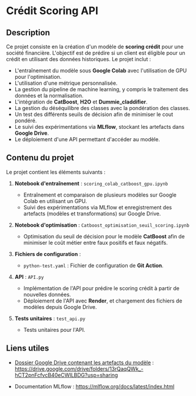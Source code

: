 # Crédit Scoring API

## Description

Ce projet consiste en la création d'un modèle de **scoring crédit** pour une société financière. L'objectif est de prédire si un client est éligible pour un crédit en utilisant des données historiques. Le projet inclut :

- L'entraînement du modèle sous **Google Colab** avec l'utilisation de GPU pour l'optimisation.
- L'utilisation d'une métrique personnalisée.
- La gestion du pipeline de machine learning, y compris le traitement des données et la normalisation.
- L'intégration de **CatBoost**, **H2O** et **Dummie_claddifier**.
- La gestion du déséquilibre des classes avec  la pondération des classes.
- Un test des différents seuils de décision afin de minimiser le cout pondéré.
- Le suivi des expérimentations via **MLflow**, stockant les artefacts dans **Google Drive**.
- Le déploiement d'une API permettant d'accéder au modèle.

## Contenu du projet

Le projet contient les éléments suivants :

1. **Notebook d'entraînement** : `scoring_colab_catboost_gpu.ipynb`
   - Entraînement et comparaison de plusieurs modèles sur Google Colab en utilisant un GPU.
   - Suivi des expérimentations via MLflow et enregistrement des artefacts (modèles et transformations) sur Google Drive.

2. **Notebook d'optimisation** : `Catboost_optimisation_seuil_scoring.ipynb`
   - Optimisation du seuil de décision pour le modèle **CatBoost** afin de minimiser le coût métier entre faux positifs et faux négatifs.

3. **Fichiers de configuration** :
   - `python-test.yaml` : Fichier de configuration de **Git Action**.

4. **API** : `API.py`
   - Implémentation de l'API pour prédire le scoring crédit à partir de nouvelles données.
   - Déploiement de l'API avec **Render**, et chargement des fichiers de modèles depuis Google Drive.

5. **Tests unitaires** : `test_api.py`
   - Tests unitaires pour l'API.

## Liens utiles

- [Dossier Google Drive contenant les artefacts du modèle](hhttps://drive.google.com/drive/folders/13rQaqQWk_-hCT2pnFcfvcB40eCWILBDG?usp=sharing) : https://drive.google.com/drive/folders/13rQaqQWk_-hCT2pnFcfvcB40eCWILBDG?usp=sharing

- Documentation MLflow : https://mlflow.org/docs/latest/index.html




